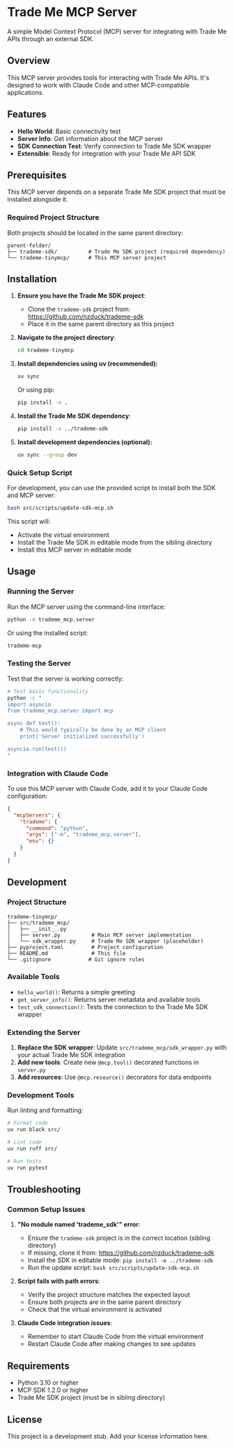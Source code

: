 # Trade Me MCP Server

A simple Model Context Protocol (MCP) server for integrating with Trade Me APIs through an external SDK.

## Overview

This MCP server provides tools for interacting with Trade Me APIs. It's designed to work with Claude Code and other MCP-compatible applications.

## Features

- **Hello World**: Basic connectivity test
- **Server Info**: Get information about the MCP server
- **SDK Connection Test**: Verify connection to Trade Me SDK wrapper
- **Extensible**: Ready for integration with your Trade Me API SDK

## Prerequisites

This MCP server depends on a separate Trade Me SDK project that must be installed alongside it. 

### Required Project Structure

Both projects should be located in the same parent directory:

```
parent-folder/
├── trademe-sdk/          # Trade Me SDK project (required dependency)
└── trademe-tinymcp/      # This MCP server project
```

## Installation

1. **Ensure you have the Trade Me SDK project**: 
   - Clone the `trademe-sdk` project from: https://github.com/nzduck/trademe-sdk
   - Place it in the same parent directory as this project

2. **Navigate to the project directory**:
   ```bash
   cd trademe-tinymcp
   ```

3. **Install dependencies using uv (recommended):**
   ```bash
   uv sync
   ```

   Or using pip:
   ```bash
   pip install -e .
   ```

4. **Install the Trade Me SDK dependency**:
   ```bash
   pip install -e ../trademe-sdk
   ```

5. **Install development dependencies (optional):**
   ```bash
   uv sync --group dev
   ```

### Quick Setup Script

For development, you can use the provided script to install both the SDK and MCP server:

```bash
bash src/scripts/update-sdk-mcp.sh
```

This script will:
- Activate the virtual environment
- Install the Trade Me SDK in editable mode from the sibling directory
- Install this MCP server in editable mode

## Usage

### Running the Server

Run the MCP server using the command-line interface:

```bash
python -m trademe_mcp.server
```

Or using the installed script:

```bash
trademe-mcp
```

### Testing the Server

Test that the server is working correctly:

```bash
# Test basic functionality
python -c "
import asyncio
from trademe_mcp.server import mcp

async def test():
    # This would typically be done by an MCP client
    print('Server initialized successfully')

asyncio.run(test())
"
```

### Integration with Claude Code

To use this MCP server with Claude Code, add it to your Claude Code configuration:

```json
{
  "mcpServers": {
    "trademe": {
      "command": "python",
      "args": ["-m", "trademe_mcp.server"],
      "env": {}
    }
  }
}
```

## Development

### Project Structure

```
trademe-tinymcp/
├── src/trademe_mcp/
│   ├── __init__.py
│   ├── server.py          # Main MCP server implementation
│   └── sdk_wrapper.py     # Trade Me SDK wrapper (placeholder)
├── pyproject.toml         # Project configuration
├── README.md              # This file
└── .gitignore            # Git ignore rules
```

### Available Tools

- `hello_world()`: Returns a simple greeting
- `get_server_info()`: Returns server metadata and available tools
- `test_sdk_connection()`: Tests the connection to the Trade Me SDK wrapper

### Extending the Server

1. **Replace the SDK wrapper**: Update `src/trademe_mcp/sdk_wrapper.py` with your actual Trade Me SDK integration
2. **Add new tools**: Create new `@mcp.tool()` decorated functions in `server.py`
3. **Add resources**: Use `@mcp.resource()` decorators for data endpoints

### Development Tools

Run linting and formatting:

```bash
# Format code
uv run black src/

# Lint code  
uv run ruff src/

# Run tests
uv run pytest
```

## Troubleshooting

### Common Setup Issues

1. **"No module named 'trademe_sdk'" error**:
   - Ensure the `trademe-sdk` project is in the correct location (sibling directory)
   - If missing, clone it from: https://github.com/nzduck/trademe-sdk
   - Install the SDK in editable mode: `pip install -e ../trademe-sdk`
   - Run the update script: `bash src/scripts/update-sdk-mcp.sh`

2. **Script fails with path errors**:
   - Verify the project structure matches the expected layout
   - Ensure both projects are in the same parent directory
   - Check that the virtual environment is activated

3. **Claude Code integration issues**:
   - Remember to start Claude Code from the virtual environment
   - Restart Claude Code after making changes to see updates

## Requirements

- Python 3.10 or higher
- MCP SDK 1.2.0 or higher
- Trade Me SDK project (must be in sibling directory)

## License

This project is a development stub. Add your license information here.